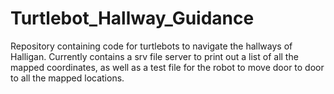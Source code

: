 # Turtlebot_Hallway_Guidance
Repository containing code for turtlebots to navigate the hallways of Halligan. Currently contains a srv file server to print out a list of all the mapped coordinates, as well as a test file for the robot to move door to door to all the mapped locations. 
